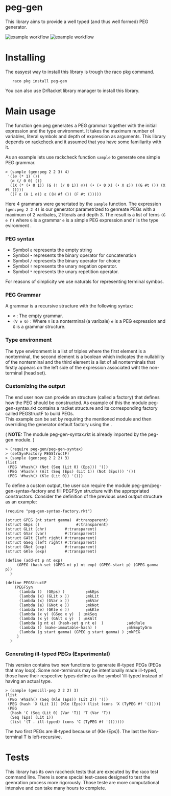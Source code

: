 peg-gen
==============
This library aims to provide a well typed (and thus well formed) PEG generator. 

 

![example workflow](https://github.com/lives-group/pegwfgen/actions/workflows/main.yml/badge.svg)
![example workflow](https://github.com/lives-group/pegwfgen/actions/workflows/test.yml/badge.svg)



# Installing

The easyest way to install this library is trough the raco pkg command. 

```racket
   raco pkg install peg-gen
```
You can also use DrRacket library manager to install this library. 

# Main usage

The function gen:peg generates a PEG grammar together with the initial expression and the type environment. It takes the maximum number of variables, literal symbols and depth of expression as arguments.  This library depends on  [rackcheck](https://docs.racket-lang.org/rackcheck/index.html) and it assumed that you have some familiarity with it. 

As an example lets use rackcheck function `sample` to generate one simple PEG grammar.

```racket
> (sample (gen:peg 2 2 3) 4)
 '((∅ (* 1) ())
  (∅ (/ 0 0) ())
  ((X (* (• 0 1)) (G (! (/ 0 1)) ∅)) (• (• 0 X) (• X ε)) ((G #t ()) (X #t ())))
  ((F ε (H 1 ∅)) ε ((H #f ()) (F #t ()))))
```

Here 4 grammars were genertated by the `sample` function.  The expression `(gen:peg 2 2 4)` is our generator parametrized to genreate PEGs with a maximum of 2 varibales, 2 literals and depth 3. The result is a list of  terns  `(G e Γ)`  where `G` is a  grammar  `e` is a simple PEG expression and `Γ` is the type evironment .


### PEG syntax

* Symbol `ε` represents  the empty string
* Symbol `•` represents the binary operator for concatenation
* Symbol `/` represents the binary operator for choice
* Symbol `!` represents the unary negation operator.
* Symbol `*` represents the unary repetition operator. 

For reasons of simplicity we use naturals for representing terminal symbos. 

### PEG Grammar

A grammar is a recursive structure with the following syntax: 

* `∅` :  The empty grammar.
* `(V e G)` : Where `V` is a nonterminal (a varibale)  `e` is a PEG expression and  `G` is a grammar structure.

### Type environment

The type environment is a list of triples where the first element is a nonterminal, the
second element is a boolean which indicates the nullability of the nonterminal and
the third element is a list of all nonterminals that firstly appears on the left side of
the expression associated wiht the non-terminal (head set). 


### Customizing the output

The end user now can provide an structure (called a factory) that defines how the PEG should be constructed. As example of this 
the module peg-gen-syntax.rkt contains a racket structure and its corresponding factory called PEGStructF to build PEGs.  
This example can be set by requiring the mentioned module and then overriding the generator default factory using the .

( **NOTE:** The module  peg-gen-syntax.rkt is already imported by the peg-gen module. )

```racket
> (require peg-gen/peg-gen-syntax)
> (setSynFactory PEGStructF)
> (sample (gen:peg 2 2 2) 3)
(list
 (PEG '#hash() (Not (Seq (Lit 0) (Eps))) '())
 (PEG '#hash() (Alt (Seq (Eps) (Lit 1)) (Not (Eps))) '())
 (PEG '#hash() (Kle (Lit 0)) '()))
```

To define a custom output, the user can require the module peg-gen/peg-gen-syntax-factory
and fill PEGFSyn structure with the appropriated constructors. Consider the definition of
the previous used output structure as an example: 

```racket
(require "peg-gen-syntax-factory.rkt")

(struct GPEG (nt start gamma)  #:transparent)
(struct GEps ()                #:transparent)
(struct GLit (chr)        #:transparent)
(struct GVar (var)        #:transparent)
(struct GAlt (left right) #:transparent)
(struct GSeq (left right) #:transparent)
(struct GNot (exp)        #:transparent)
(struct GKle (exp)        #:transparent)

(define (add-nt p nt exp)
     (GPEG (hash-set (GPEG-nt p) nt exp) (GPEG-start p) (GPEG-gamma p))
  )

(define PEGStructF
    (PEGFSyn
      (lambda ()  (GEps) )         ;mkEps
      (lambda (x) (GLit x ))       ;mkLit
      (lambda (x) (GVar x ))       ;mkVar
      (lambda (e) (GNot e ))       ;mkNot
      (lambda (e) (GKle e ))       ;mkKle
      (lambda (x y) (GSeq x y)  ) ;mkSeq
      (lambda (x y) (GAlt x y)  ) ;mkAlt
      (lambda (g nt e) (hash-set g nt e)  )          ;addRule
      (lambda () (make-immutable-hash) )             ;mkEmptyGrm
      (lambda (g start gamma) (GPEG g start gamma) ) ;mkPEG
     )
  )

 ```

### Generating ill-typed PEGs (Experimental)

This version contains two new functions to generate ill-typed PEGs (PEGs that may loop).
Some non-terminals may be intentionally made ill-typed, those have their respective types 
define as the symbol 'ill-typed instead of having an actual type. 
 
```racket
> (sample (gen:ill-peg 2 2 2) 3)
(list
 (PEG '#hash() (Seq (Kle (Eps)) (Lit 2)) '())
 (PEG (hash 'X (Lit 1)) (Kle (Eps)) (list (cons 'X (TyPEG #f '()))))
 (PEG
  (hash 'C (Seq (Lit 0) (Var 'T)) 'T (Var 'T))
  (Seq (Eps) (Lit 1))
  (list '(T . ill-typed) (cons 'C (TyPEG #f '())))))
```
The two first PEGs are ill-typed because of (Kle (Eps)). The last the Non-terminal T is left-recursive. 

# Tests

This library has its own raccheck tests that are executed by the raco test command line. 
There is some special test-cases designed to test the geenration process more rigorously. Those teste are more computational intensive and can take many hours to complete. 





